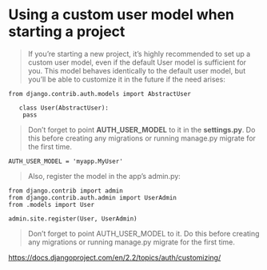 # Using a custom user model when starting a project
>If you’re starting a new project, it’s highly recommended to set up a custom user model, 
>even if the default User model is sufficient for you. This model behaves identically to the default user model, but you’ll be
able to customize it in the future if the need arises:

    from django.contrib.auth.models import AbstractUser

       class User(AbstractUser):
        pass
    
>Don’t forget to point **AUTH_USER_MODEL**  to it in the **settings.py**. Do this before creating any migrations or running
>manage.py migrate for the first time.

    AUTH_USER_MODEL = 'myapp.MyUser'


>Also, register the model in the app’s admin.py:

    from django.contrib import admin
    from django.contrib.auth.admin import UserAdmin
    from .models import User
    
    admin.site.register(User, UserAdmin)
    
>Don’t forget to point AUTH_USER_MODEL to it. 
>Do this before creating any migrations or running manage.py migrate for the first time.

https://docs.djangoproject.com/en/2.2/topics/auth/customizing/
